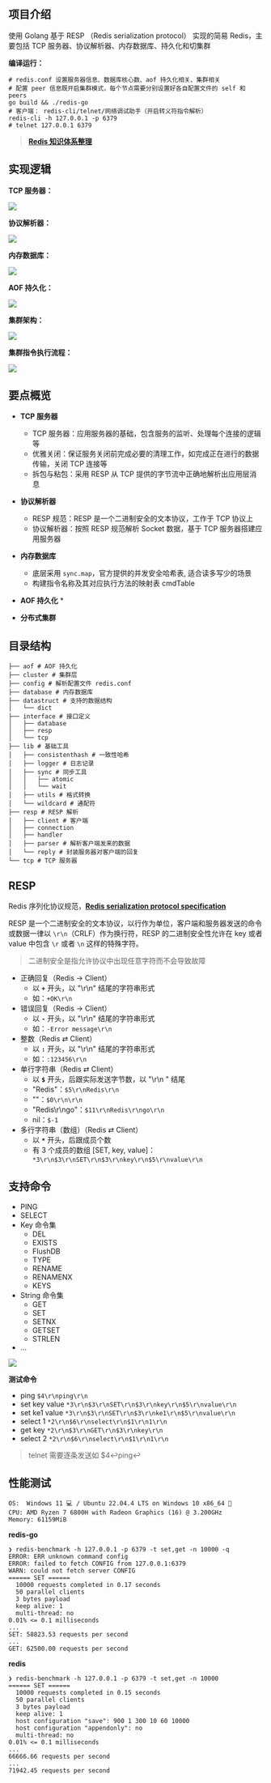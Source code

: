 ## 项目介绍

使用 Golang 基于 RESP （Redis serialization protocol） 实现的简易 Redis，主要包括 TCP 服务器、协议解析器、内存数据库、持久化和切集群

**编译运行：**

```shell
# redis.conf 设置服务器信息、数据库核心数、aof 持久化相关、集群相关
# 配置 peer 信息既开启集群模式，每个节点需要分别设置好各自配置文件的 self 和 peers
go build && ./redis-go
# 客户端： redis-cli/telnet/网络调试助手（开启转义符指令解析）
redis-cli -h 127.0.0.1 -p 6379
# telnet 127.0.0.1 6379
```

> **[Redis 知识体系整理](https://hcjjj.github.io/2024/05/22/redis/)**

## 实现逻辑

**TCP 服务器：**

![](https://cdn.jsdelivr.net/gh/hcjjj/blog-img/tcp.svg)

**协议解析器：**

![](https://cdn.jsdelivr.net/gh/hcjjj/blog-img/resp4.svg)

**内存数据库：**

![](https://cdn.jsdelivr.net/gh/hcjjj/blog-img/db.svg)

**AOF 持久化：**

![](https://cdn.jsdelivr.net/gh/hcjjj/blog-img/AOF.svg)

**集群架构：**

![](https://cdn.jsdelivr.net/gh/hcjjj/blog-img/cluster.svg)

**集群指令执行流程：**

![](https://cdn.jsdelivr.net/gh/hcjjj/blog-img/cluster0.svg)

## 要点概览

* **TCP 服务器**
  * TCP 服务器：应用服务器的基础，包含服务的监听、处理每个连接的逻辑等
  * 优雅关闭：保证服务关闭前完成必要的清理工作，如完成正在进行的数据传输，关闭 TCP 连接等
  * 拆包与粘包：采用 RESP 从 TCP 提供的字节流中正确地解析出应用层消息
* **协议解析器**
  * RESP 规范：RESP 是一个二进制安全的文本协议，工作于 TCP 协议上
  * 协议解析器：按照 RESP 规范解析 Socket 数据，基于 TCP 服务器搭建应用服务器
* **内存数据库**
  * 底层采用 `sync.map`，官方提供的并发安全哈希表, 适合读多写少的场景
  * 构建指令名称及其对应执行方法的映射表 cmdTable

* **AOF 持久化**
  * 
* **分布式集群**

## 目录结构

```shell
├── aof # AOF 持久化
├── cluster # 集群层
├── config # 解析配置文件 redis.conf
├── database # 内存数据库
├── datastruct # 支持的数据结构
│   └── dict
├── interface # 接口定义
│   ├── database
│   ├── resp
│   └── tcp
├── lib # 基础工具
│   ├── consistenthash # 一致性哈希
│   ├── logger # 日志记录
│   ├── sync # 同步工具
│   │   ├── atomic
│   │   └── wait
│   ├── utils # 格式转换
│   └── wildcard # 通配符
├── resp # RESP 解析
│   ├── client # 客户端
│   ├── connection
│   ├── handler
│   ├── parser # 解析客户端发来的数据
│   └── reply # 封装服务器对客户端的回复
└── tcp # TCP 服务器
```

## RESP

Redis 序列化协议规范，**[Redis serialization protocol specification](https://redis.io/docs/reference/protocol-spec/)**

RESP 是一个二进制安全的文本协议，以行作为单位，客户端和服务器发送的命令或数据一律以 `\r\n`（CRLF）作为换行符，RESP 的二进制安全性允许在 key 或者 value 中包含 `\r` 或者 `\n` 这样的特殊字符。

> 二进制安全是指允许协议中出现任意字符而不会导致故障

* 正确回复（Redis → Client）
  * 以 **`+`** 开头，以 "\r\n" 结尾的字符串形式
  * 如：`+OK\r\n`
* 错误回复（Redis → Client）
  * 以 **`-`** 开头，以 "\r\n" 结尾的字符串形式
  * 如：`-Error message\r\n`
* 整数（Redis ⇄ Client）
  * 以 **`:`** 开头，以 "\r\n" 结尾的字符串形式
  * 如：`:123456\r\n`
* 单行字符串（Redis ⇄ Client）
  * 以 **`$`** 开头，后跟实际发送字节数，以 "\r\n " 结尾
  * "Redis"：`$5\r\nRedis\r\n`
  * ""：`$0\r\n\r\n`
  * "Redis\r\ngo"：`$11\r\nRedis\r\ngo\r\n`
  * nil：`$-1`
* 多行字符串（数组）（Redis ⇄ Client）
  * 以 **`*`** 开头，后跟成员个数
  * 有 3 个成员的数组 [SET, key, value]：`*3\r\n$3\r\nSET\r\n$3\r\nkey\r\n$5\r\nvalue\r\n`

## 支持命令

* PING
* SELECT
* Key 命令集
  * DEL
  * EXISTS
  * FlushDB
  * TYPE
  * RENAME
  * RENAMENX
  * KEYS
* String 命令集
  * GET
  * SET
  * SETNX
  * GETSET
  * STRLEN
* ...

![](https://cdn.jsdelivr.net/gh/hcjjj/blog-img/20240411200044.png)

**测试命令**

* ping `$4\r\nping\r\n`
* set key value `*3\r\n$3\r\nSET\r\n$3\r\nkey\r\n$5\r\nvalue\r\n`
* set ke1 value `*3\r\n$3\r\nSET\r\n$3\r\nke1\r\n$5\r\nvalue\r\n`
* select 1 `*2\r\n$6\r\nselect\r\n$1\r\n1\r\n`
* get key `*2\r\n$3\r\nGET\r\n$3\r\nkey\r\n`
* select 2 `*2\r\n$6\r\nselect\r\n$1\r\n1\r\n`

> telnet 需要逐条发送如 $4↩︎ping↩︎

## 性能测试

```shell
OS:  Windows 11 💻 / Ubuntu 22.04.4 LTS on Windows 10 x86_64 🐧
CPU: AMD Ryzen 7 6800H with Radeon Graphics (16) @ 3.200GHz
Memory: 61159MiB
```

**redis-go**

```shell
❯ redis-benchmark -h 127.0.0.1 -p 6379 -t set,get -n 10000 -q
ERROR: ERR unknown command config
ERROR: failed to fetch CONFIG from 127.0.0.1:6379
WARN: could not fetch server CONFIG
====== SET ======
  10000 requests completed in 0.17 seconds
  50 parallel clients
  3 bytes payload
  keep alive: 1
  multi-thread: no
0.01% <= 0.1 milliseconds
...
SET: 58823.53 requests per second
...
GET: 62500.00 requests per second
```

**redis**

```shell
❯ redis-benchmark -h 127.0.0.1 -p 6379 -t set,get -n 10000
====== SET ======
  10000 requests completed in 0.15 seconds
  50 parallel clients
  3 bytes payload
  keep alive: 1
  host configuration "save": 900 1 300 10 60 10000
  host configuration "appendonly": no
  multi-thread: no
0.01% <= 0.1 milliseconds
...
66666.66 requests per second
...
71942.45 requests per second
```
